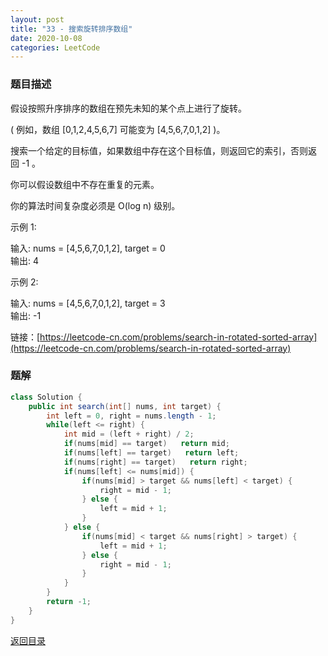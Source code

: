 ```yaml
---
layout: post
title: "33 - 搜索旋转排序数组"
date: 2020-10-08
categories: LeetCode
---
```


### **题目描述**
假设按照升序排序的数组在预先未知的某个点上进行了旋转。

( 例如，数组 [0,1,2,4,5,6,7] 可能变为 [4,5,6,7,0,1,2] )。

搜索一个给定的目标值，如果数组中存在这个目标值，则返回它的索引，否则返回 -1 。

你可以假设数组中不存在重复的元素。

你的算法时间复杂度必须是 O(log n) 级别。

示例 1:

输入: nums = [4,5,6,7,0,1,2], target = 0  
输出: 4  

示例 2:

输入: nums = [4,5,6,7,0,1,2], target = 3  
输出: -1


链接：[https://leetcode-cn.com/problems/search-in-rotated-sorted-array](https://leetcode-cn.com/problems/search-in-rotated-sorted-array)



### **题解**
``` java
class Solution {
    public int search(int[] nums, int target) {
        int left = 0, right = nums.length - 1;
        while(left <= right) {
            int mid = (left + right) / 2;
            if(nums[mid] == target)   return mid;
            if(nums[left] == target)   return left;
            if(nums[right] == target)   return right;
            if(nums[left] <= nums[mid]) {
                if(nums[mid] > target && nums[left] < target) {
                    right = mid - 1;
                } else {
                    left = mid + 1;
                }
            } else {
                if(nums[mid] < target && nums[right] > target) {
                    left = mid + 1;
                } else {
                    right = mid - 1;
                }
            }
        }
        return -1;
    }
}
```



[返回目录](https://maxwell-blog.cn/leetcode/2020/10/08/leetcode.html)